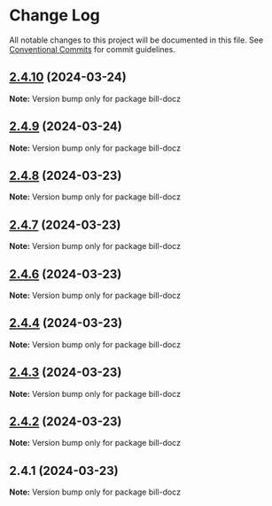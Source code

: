 # Change Log

All notable changes to this project will be documented in this file.
See [Conventional Commits](https://conventionalcommits.org) for commit guidelines.

## [2.4.10](https://github.com/xpchbill/bill-docz/compare/v2.4.9...v2.4.10) (2024-03-24)

**Note:** Version bump only for package bill-docz

## [2.4.9](https://github.com/xpchbill/bill-docz/compare/v2.4.8...v2.4.9) (2024-03-24)

**Note:** Version bump only for package bill-docz

## [2.4.8](https://github.com/xpchbill/bill-docz/compare/v2.4.7...v2.4.8) (2024-03-23)

**Note:** Version bump only for package bill-docz

## [2.4.7](https://github.com/xpchbill/bill-docz/compare/v2.4.6...v2.4.7) (2024-03-23)

**Note:** Version bump only for package bill-docz

## [2.4.6](https://github.com/xpchbill/bill-docz/compare/v2.4.5...v2.4.6) (2024-03-23)

**Note:** Version bump only for package bill-docz

## [2.4.4](https://github.com/xpchbill/bill-docz/compare/v2.4.3...v2.4.4) (2024-03-23)

**Note:** Version bump only for package bill-docz

## [2.4.3](https://github.com/xpchbill/bill-docz/compare/v2.4.2...v2.4.3) (2024-03-23)

**Note:** Version bump only for package bill-docz

## [2.4.2](https://github.com/xpchbill/bill-docz/compare/v2.4.1...v2.4.2) (2024-03-23)

**Note:** Version bump only for package bill-docz

## 2.4.1 (2024-03-23)

**Note:** Version bump only for package bill-docz
